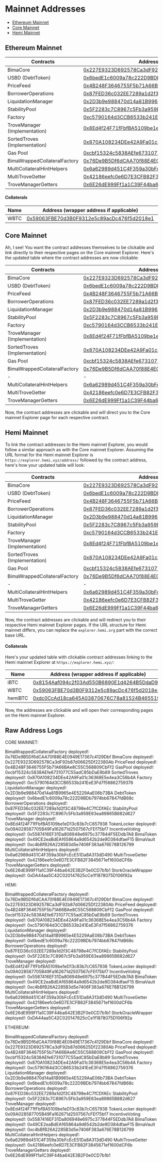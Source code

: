 # Mainnet Addresses

- [Ethereum Mainnet](#Ethereum-mainnet)
- [Core Mainnet](#Core-mainnet)
- [Hemi Mainnet](#Hemi-mainnet)

## Ethereum Mainnet

| Contracts                     | Address                                                                                                               |
| ----------------------------- | --------------------------------------------------------------------------------------------------------------------- |
| BimaCore                      | [0x227E9323D692578Ca3dF92b87d06625Df22380Ab](https://etherscan.io/address/0x227E9323D692578Ca3dF92b87d06625Df22380Ab) |
| USBD (DebtToken)              | [0x6bedE1c6009a78c222D9BDb7974bb67847fdB68c](https://etherscan.io/address/0x6bedE1c6009a78c222D9BDb7974bb67847fdB68c) |
| PriceFeed                     | [0x4B248F3646755F5b71A66BAe8C55C568809CbFf2](https://etherscan.io/address/0x4B248F3646755F5b71A66BAe8C55C568809CbFf2) |
| BorrowerOperations            | [0x87FED36c032EE7289a1d2f3C48798e4C7fCDfAEc](https://etherscan.io/address/0x87FED36c032EE7289a1d2f3C48798e4C7fCDfAEc) |
| LiquidationManager            | [0x2D3b9e988470d14a81B9965e4E5229AaE06b73BA](https://etherscan.io/address/0x2D3b9e988470d14a81B9965e4E5229AaE06b73BA) |
| StabilityPool                 | [0x5F2283c7C8967c5Fb3a959E63ea89865B882d627](https://etherscan.io/address/0x5F2283c7C8967c5Fb3a959E63ea89865B882d627) |
| Factory                       | [0xc5790164d3CCB6533b241EeE3Fd7f56862759376](https://etherscan.io/address/0xc5790164d3CCB6533b241EeE3Fd7f56862759376) |
| TroveManager (Implementation) | [0x8Ed4f24F71fFbfBA5109be1eD13c83b7cC657938](https://etherscan.io/address/0x8Ed4f24F71fFbfBA5109be1eD13c83b7cC657938) |
| SortedTroves (Implementation) | [0x870A108234DEe42A9Fa01c36368E5e4ea3C56b4A](https://etherscan.io/address/0x870A108234DEe42A9Fa01c36368E5e4ea3C56b4A) |
| Gas Pool                      | [0xcbf15324c5838AEfe6731077C55adC85bDaE8b89](https://etherscan.io/address/0xcbf15324c5838AEfe6731077C55adC85bDaE8b89) |
| BimaWrappedCollateralFactory  | [0x76De9B5Df6dCAA70f88E4E0949E17367c4129Dbf](https://etherscan.io/address/0x76De9B5Df6dCAA70f88E4E0949E17367c4129Dbf) |
| MultiCollateralHintHelpers    | [0x6a62989d451C4F359a30bFcEcE51Da8A313dD490](https://etherscan.io/address/0x6a62989d451C4F359a30bFcEcE51Da8A313dD490) |
| MultiTroveGetter              | [0x42186eefc0e6D7E3CFB82F3845671ef1600dCF6b](https://etherscan.io/address/0x42186eefc0e6D7E3CFB82F3845671ef1600dCF6b) |
| TroveManagerGetters           | [0x6E26dE999Ff1a1C39F44ba642E3B2F0e0CD7b1b1](https://etherscan.io/address/0x6E26dE999Ff1a1C39F44ba642E3B2F0e0CD7b1b1) |

#### Collaterals

| Name | Address (wrapper address if applicable)                                                                               | TroveManager                                                                                                          | Oracle                                                                                                                |
| ---- | --------------------------------------------------------------------------------------------------------------------- | --------------------------------------------------------------------------------------------------------------------- | --------------------------------------------------------------------------------------------------------------------- |
| WBTC | [0x59063FBE70d3B0F9312e5c89acDc476f5d2018e1](https://etherscan.io/address/0x59063FBE70d3B0F9312e5c89acDc476f5d2018e1) | [0xa20c3DC27C8c1A1aDC92E3b443607914Ed800FF2](https://etherscan.io/address/0xa20c3DC27C8c1A1aDC92E3b443607914Ed800FF2) | [0xF4030086522a5bEEa4988F8cA5B36dbC97BeE88c](https://etherscan.io/address/0xF4030086522a5bEEa4988F8cA5B36dbC97BeE88c) |

## Core Mainnet

Ah, I see! You want the contract addresses themselves to be clickable and link directly to their respective pages on the Core mainnet Explorer. Here's the updated table where the contract addresses are now clickable:

| Contracts                     | Address                                                                                                                   |
| ----------------------------- | ------------------------------------------------------------------------------------------------------------------------- |
| BimaCore                      | [0x227E9323D692578Ca3dF92b87d06625Df22380Ab](https://scan.coredao.org/address/0x227E9323D692578Ca3dF92b87d06625Df22380Ab) |
| USBD (DebtToken)              | [0x6bedE1c6009a78c222D9BDb7974bb67847fdB68c](https://scan.coredao.org/address/0x6bedE1c6009a78c222D9BDb7974bb67847fdB68c) |
| PriceFeed                     | [0x4B248F3646755F5b71A66BAe8C55C568809CbFf2](https://scan.coredao.org/address/0x4B248F3646755F5b71A66BAe8C55C568809CbFf2) |
| BorrowerOperations            | [0x87FED36c032EE7289a1d2f3C48798e4C7fCDfAEc](https://scan.coredao.org/address/0x87FED36c032EE7289a1d2f3C48798e4C7fCDfAEc) |
| LiquidationManager            | [0x2D3b9e988470d14a81B9965e4E5229AaE06b73BA](https://scan.coredao.org/address/0x2D3b9e988470d14a81B9965e4E5229AaE06b73BA) |
| StabilityPool                 | [0x5F2283c7C8967c5Fb3a959E63ea89865B882d627](https://scan.coredao.org/address/0x5F2283c7C8967c5Fb3a959E63ea89865B882d627) |
| Factory                       | [0xc5790164d3CCB6533b241EeE3Fd7f56862759376](https://scan.coredao.org/address/0xc5790164d3CCB6533b241EeE3Fd7f56862759376) |
| TroveManager (Implementation) | [0x8Ed4f24F71fFbfBA5109be1eD13c83b7cC657938](https://scan.coredao.org/address/0x8Ed4f24F71fFbfBA5109be1eD13c83b7cC657938) |
| SortedTroves (Implementation) | [0x870A108234DEe42A9Fa01c36368E5e4ea3C56b4A](https://scan.coredao.org/address/0x870A108234DEe42A9Fa01c36368E5e4ea3C56b4A) |
| Gas Pool                      | [0xcbf15324c5838AEfe6731077C55adC85bDaE8b89](https://scan.coredao.org/address/0xcbf15324c5838AEfe6731077C55adC85bDaE8b89) |
| BimaWrappedCollateralFactory  | [0x76De9B5Df6dCAA70f88E4E0949E17367c4129Dbf](https://scan.coredao.org/address/0x76De9B5Df6dCAA70f88E4E0949E17367c4129Dbf) |
| -                             | -                                                                                                                         |
| MultiCollateralHintHelpers    | [0x6a62989d451C4F359a30bFcEcE51Da8A313dD490](https://scan.coredao.org/address/0x6a62989d451C4F359a30bFcEcE51Da8A313dD490) |
| MultiTroveGetter              | [0x42186eefc0e6D7E3CFB82F3845671ef1600dCF6b](https://scan.coredao.org/address/0x42186eefc0e6D7E3CFB82F3845671ef1600dCF6b) |
| TroveManagerGetters           | [0x6E26dE999Ff1a1C39F44ba642E3B2F0e0CD7b1b1](https://scan.coredao.org/address/0x6E26dE999Ff1a1C39F44ba642E3B2F0e0CD7b1b1) |

Now, the contract addresses are clickable and will direct you to the Core mainnet Explorer page for each respective contract.

## Hemi Mainnet

To link the contract addresses to the Hemi mainnet Explorer, you would follow a similar approach as with the Core mainnet Explorer. Assuming the URL format for the Hemi mainnet Explorer is `https://explorer.hemi.xyz/address/` followed by the contract address, here's how your updated table will look:

| Contracts                     | Address                                                                                                                    |
| ----------------------------- | -------------------------------------------------------------------------------------------------------------------------- |
| BimaCore                      | [0x227E9323D692578Ca3dF92b87d06625Df22380Ab](https://explorer.hemi.xyz/address/0x227E9323D692578Ca3dF92b87d06625Df22380Ab) |
| USBD (DebtToken)              | [0x6bedE1c6009a78c222D9BDb7974bb67847fdB68c](https://explorer.hemi.xyz/address/0x6bedE1c6009a78c222D9BDb7974bb67847fdB68c) |
| PriceFeed                     | [0x4B248F3646755F5b71A66BAe8C55C568809CbFf2](https://explorer.hemi.xyz/address/0x4B248F3646755F5b71A66BAe8C55C568809CbFf2) |
| BorrowerOperations            | [0x87FED36c032EE7289a1d2f3C48798e4C7fCDfAEc](https://explorer.hemi.xyz/address/0x87FED36c032EE7289a1d2f3C48798e4C7fCDfAEc) |
| LiquidationManager            | [0x2D3b9e988470d14a81B9965e4E5229AaE06b73BA](https://explorer.hemi.xyz/address/0x2D3b9e988470d14a81B9965e4E5229AaE06b73BA) |
| StabilityPool                 | [0x5F2283c7C8967c5Fb3a959E63ea89865B882d627](https://explorer.hemi.xyz/address/0x5F2283c7C8967c5Fb3a959E63ea89865B882d627) |
| Factory                       | [0xc5790164d3CCB6533b241EeE3Fd7f56862759376](https://explorer.hemi.xyz/address/0xc5790164d3CCB6533b241EeE3Fd7f56862759376) |
| TroveManager (Implementation) | [0x8Ed4f24F71fFbfBA5109be1eD13c83b7cC657938](https://explorer.hemi.xyz/address/0x8Ed4f24F71fFbfBA5109be1eD13c83b7cC657938) |
| SortedTroves (Implementation) | [0x870A108234DEe42A9Fa01c36368E5e4ea3C56b4A](https://explorer.hemi.xyz/address/0x870A108234DEe42A9Fa01c36368E5e4ea3C56b4A) |
| Gas Pool                      | [0xcbf15324c5838AEfe6731077C55adC85bDaE8b89](https://explorer.hemi.xyz/address/0xcbf15324c5838AEfe6731077C55adC85bDaE8b89) |
| BimaWrappedCollateralFactory  | [0x76De9B5Df6dCAA70f88E4E0949E17367c4129Dbf](https://explorer.hemi.xyz/address/0x76De9B5Df6dCAA70f88E4E0949E17367c4129Dbf) |
| -                             | -                                                                                                                          |
| MultiCollateralHintHelpers    | [0x6a62989d451C4F359a30bFcEcE51Da8A313dD490](https://explorer.hemi.xyz/address/0x6a62989d451C4F359a30bFcEcE51Da8A313dD490) |
| MultiTroveGetter              | [0x42186eefc0e6D7E3CFB82F3845671ef1600dCF6b](https://explorer.hemi.xyz/address/0x42186eefc0e6D7E3CFB82F3845671ef1600dCF6b) |
| TroveManagerGetters           | [0x6E26dE999Ff1a1C39F44ba642E3B2F0e0CD7b1b1](https://explorer.hemi.xyz/address/0x6E26dE999Ff1a1C39F44ba642E3B2F0e0CD7b1b1) |

Now, the contract addresses are clickable and will redirect you to their respective Hemi mainnet Explorer pages. If the URL structure for Hemi mainnet differs, you can replace the `explorer.hemi.org` part with the correct base URL.

#### Collaterals

Here's your updated table with clickable contract addresses linking to the Hemi mainnet Explorer at `https://explorer.hemi.xyz/`:

| Name    | Address (wrapper address if applicable)                                                                                    | TroveManager                                                                                                               | Oracle                                                                                                                     |
| ------- | -------------------------------------------------------------------------------------------------------------------------- | -------------------------------------------------------------------------------------------------------------------------- | -------------------------------------------------------------------------------------------------------------------------- |
| iBTC    | [0x8154Aaf094c2f03Ad550B6890E1d4264B5DdaD9A](https://explorer.hemi.xyz/address/0x8154Aaf094c2f03Ad550B6890E1d4264B5DdaD9A) | [0x35052fFc80c2c681eAb675488394A40DCEb61823](https://explorer.hemi.xyz/address/0x35052fFc80c2c681eAb675488394A40DCEb61823) | [0xDA44aa5C42C020147625cCe1f1878075D106f92a](https://explorer.hemi.xyz/address/0xDA44aa5C42C020147625cCe1f1878075D106f92a) |
| WBTC    | [0x59063FBE70d3B0F9312e5c89acDc476f5d2018e1](https://explorer.hemi.xyz/address/0x59063FBE70d3B0F9312e5c89acDc476f5d2018e1) | [0xa20c3DC27C8c1A1aDC92E3b443607914Ed800FF2](https://explorer.hemi.xyz/address/0xa20c3DC27C8c1A1aDC92E3b443607914Ed800FF2) | [0xDA44aa5C42C020147625cCe1f1878075D106f92a](https://explorer.hemi.xyz/address/0xDA44aa5C42C020147625cCe1f1878075D106f92a) |
| hemiBTC | [0xdc0CcAd18ca645A03870676C78a81524B4655197](https://explorer.hemi.xyz/address/0xdc0CcAd18ca645A03870676C78a81524B4655197) | [0x29467211aD35f97cea26ae11Da0c427836eC4C05](https://explorer.hemi.xyz/address/0x29467211aD35f97cea26ae11Da0c427836eC4C05) | [0xDA44aa5C42C020147625cCe1f1878075D106f92a](https://explorer.hemi.xyz/address/0xDA44aa5C42C020147625cCe1f1878075D106f92a) |

Now, the addresses are clickable and will open their corresponding pages on the Hemi mainnet Explorer.

## Raw Address Logs

CORE MAINNET:

BimaWrappedCollateralFactory deployed!: 0x76De9B5Df6dCAA70f88E4E0949E17367c4129Dbf
BimaCore deployed!: 0x227E9323D692578Ca3dF92b87d06625Df22380Ab
PriceFeed deployed!: 0x4B248F3646755F5b71A66BAe8C55C568809CbFf2
GasPool deployed!: 0xcbf15324c5838AEfe6731077C55adC85bDaE8b89
SortedTroves deployed!: 0x870A108234DEe42A9Fa01c36368E5e4ea3C56b4A
Factory deployed!: 0xc5790164d3CCB6533b241EeE3Fd7f56862759376
LiquidationManager deployed!: 0x2D3b9e988470d14a81B9965e4E5229AaE06b73BA
DebtToken deployed!: 0x6bedE1c6009a78c222D9BDb7974bb67847fdB68c
BorrowerOperations deployed!: 0x87FED36c032EE7289a1d2f3C48798e4C7fCDfAEc
StabilityPool deployed!: 0x5F2283c7C8967c5Fb3a959E63ea89865B882d627
TroveManager deployed!: 0x8Ed4f24F71fFbfBA5109be1eD13c83b7cC657938
TokenLocker deployed!: 0x09A028587705B49Fa162671d2507567cFEf75bf7
IncentiveVoting deployed!: 0x5587416EF31Da806948e6975c377844F5EDdb7A8
BimaToken deployed!: 0x49CE2eaBdEAf65864a9d6542b2de9D384dfaeF15
BimaVault deployed!: 0xc4bBfB26A2285B3d5e7406F383a676E78B126799
MultiCollateralHintHelpers deployed!: 0x6a62989d451C4F359a30bFcEcE51Da8A313dD490
MultiTroveGetter deployed!: 0x42186eefc0e6D7E3CFB82F3845671ef1600dCF6b
TroveManagerGetters deployed!: 0x6E26dE999Ff1a1C39F44ba642E3B2F0e0CD7b1b1
StorkOracleWrapper deployed!: 0xDA44aa5C42C020147625cCe1f1878075D106f92a

HEMI:

BimaWrappedCollateralFactory deployed!: 0x76De9B5Df6dCAA70f88E4E0949E17367c4129Dbf
BimaCore deployed!: 0x227E9323D692578Ca3dF92b87d06625Df22380Ab
PriceFeed deployed!: 0x4B248F3646755F5b71A66BAe8C55C568809CbFf2
GasPool deployed!: 0xcbf15324c5838AEfe6731077C55adC85bDaE8b89
SortedTroves deployed!: 0x870A108234DEe42A9Fa01c36368E5e4ea3C56b4A
Factory deployed!: 0xc5790164d3CCB6533b241EeE3Fd7f56862759376
LiquidationManager deployed!: 0x2D3b9e988470d14a81B9965e4E5229AaE06b73BA
DebtToken deployed!: 0x6bedE1c6009a78c222D9BDb7974bb67847fdB68c
BorrowerOperations deployed!: 0x87FED36c032EE7289a1d2f3C48798e4C7fCDfAEc
StabilityPool deployed!: 0x5F2283c7C8967c5Fb3a959E63ea89865B882d627
TroveManager deployed!: 0x8Ed4f24F71fFbfBA5109be1eD13c83b7cC657938
TokenLocker deployed!: 0x09A028587705B49Fa162671d2507567cFEf75bf7
IncentiveVoting deployed!: 0x5587416EF31Da806948e6975c377844F5EDdb7A8
BimaToken deployed!: 0x49CE2eaBdEAf65864a9d6542b2de9D384dfaeF15
BimaVault deployed!: 0xc4bBfB26A2285B3d5e7406F383a676E78B126799
MultiCollateralHintHelpers deployed!: 0x6a62989d451C4F359a30bFcEcE51Da8A313dD490
MultiTroveGetter deployed!: 0x42186eefc0e6D7E3CFB82F3845671ef1600dCF6b
TroveManagerGetters deployed!: 0x6E26dE999Ff1a1C39F44ba642E3B2F0e0CD7b1b1
StorkOracleWrapper deployed!: 0xDA44aa5C42C020147625cCe1f1878075D106f92a

ETHEREUM:

BimaWrappedCollateralFactory deployed!: 0x76De9B5Df6dCAA70f88E4E0949E17367c4129Dbf
BimaCore deployed!: 0x227E9323D692578Ca3dF92b87d06625Df22380Ab
PriceFeed deployed!: 0x4B248F3646755F5b71A66BAe8C55C568809CbFf2
GasPool deployed!: 0xcbf15324c5838AEfe6731077C55adC85bDaE8b89
SortedTroves deployed!: 0x870A108234DEe42A9Fa01c36368E5e4ea3C56b4A
Factory deployed!: 0xc5790164d3CCB6533b241EeE3Fd7f56862759376
LiquidationManager deployed!: 0x2D3b9e988470d14a81B9965e4E5229AaE06b73BA
DebtToken deployed!: 0x6bedE1c6009a78c222D9BDb7974bb67847fdB68c
BorrowerOperations deployed!: 0x87FED36c032EE7289a1d2f3C48798e4C7fCDfAEc
StabilityPool deployed!: 0x5F2283c7C8967c5Fb3a959E63ea89865B882d627
TroveManager deployed!: 0x8Ed4f24F71fFbfBA5109be1eD13c83b7cC657938
TokenLocker deployed!: 0x09A028587705B49Fa162671d2507567cFEf75bf7
IncentiveVoting deployed!: 0x5587416EF31Da806948e6975c377844F5EDdb7A8
BimaToken deployed!: 0x49CE2eaBdEAf65864a9d6542b2de9D384dfaeF15
BimaVault deployed!: 0xc4bBfB26A2285B3d5e7406F383a676E78B126799
MultiCollateralHintHelpers deployed!: 0x6a62989d451C4F359a30bFcEcE51Da8A313dD490
MultiTroveGetter deployed!: 0x42186eefc0e6D7E3CFB82F3845671ef1600dCF6b
TroveManagerGetters deployed!: 0x6E26dE999Ff1a1C39F44ba642E3B2F0e0CD7b1b1
